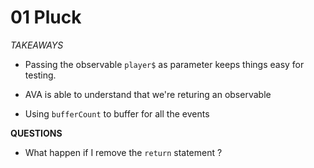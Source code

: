 # 01 Pluck

_TAKEAWAYS_

- Passing the observable `player$` as parameter keeps
things easy for testing.

- AVA is able to understand that we're returing an observable

- Using `bufferCount` to buffer for all the events


__QUESTIONS__

- What happen if I remove the `return` statement ?
